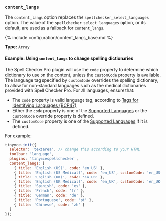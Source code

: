 ### `content_langs`
 The `content_langs` option replaces the `spellchecker_select_languages` option. The value of the `spellchecker_select_languages` option, or its default, are used as a fallback for `content_langs`.

{% include configuration/content_langs_base.md %}

**Type:** `Array`

#### Example: Using `content_langs` to change spelling dictionaries

The Spell Checker Pro plugin will use the `code` property to determine which dictionary to use on the content, unless the `customCode` property is available. The language tag specified by `customCode` overrides the spelling dictionary, to allow for non-standard languages such as the medical dictionaries provided with Spell Checker Pro. For all languages, ensure that:

- The `code` property is valid language tag, according to [Tags for Identifying Languages (BCP47)](https://www.ietf.org/rfc/bcp/bcp47.txt)
- Either the `code` property is one of the [Supported Languages](#supportedlanguages) or the `customCode` override property is defined.
- The `customCode` property is one of the [Supported Languages](#supportedlanguages) if it is defined.

For example:

```js
tinymce.init({
  selector: 'textarea', // change this according to your HTML
  toolbar: 'language',
  plugins: 'tinymcespellchecker',
  content_langs: [
    { title: 'English (US)', code: 'en_US' },
    { title: 'English (US Medical)', code: 'en_US', customCode: 'en_US-medical' },
    { title: 'English (UK)', code: 'en_UK' },
    { title: 'English (UK Medical)', code: 'en_UK', customCode: 'en_UK-medical' },
    { title: 'Spanish', code: 'es' },
    { title: 'French', code: 'fr' },
    { title: 'German', code: 'de' },
    { title: 'Portuguese', code: 'pt' },
    { title: 'Chinese', code: 'zh' }
  ]
});
```
